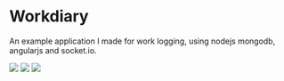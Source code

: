 # Workdiary

An example application I made for work logging, using nodejs mongodb, angularjs and socket.io.


![](http://alpx.io/wp-content/uploads/2015/08/workdiarylogin.png)
![](http://alpx.io/wp-content/uploads/2015/08/workdiarydate.png)
![](http://alpx.io/wp-content/uploads/2015/08/workdiarylog.png)
